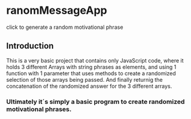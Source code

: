 # ranomMessageApp
click to generate a random motivational phrase 

## Introduction

This is a very basic project that contains only JavaScript code, where it holds 3 different Arrays with string phrases as elements, and using 1 function with 1 parameter that uses methods to create a randomized selection of those arrays being passed. And finally returnig the concatenation of the randomized answer for the 3 different arrays. 

### Ultimately it´s simply a basic program to create randomized motivational phrases. 

